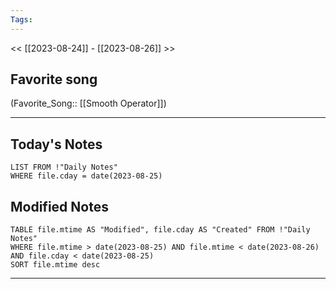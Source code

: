 ```yaml
---
Tags:
---
```

<< [[2023-08-24]] - [[2023-08-26]] >>
## Favorite song
(Favorite_Song:: [[Smooth Operator]])

___
## Today's Notes
```dataview
LIST FROM !"Daily Notes"
WHERE file.cday = date(2023-08-25)
```
## Modified Notes
```dataview
TABLE file.mtime AS "Modified", file.cday AS "Created" FROM !"Daily Notes" 
WHERE file.mtime > date(2023-08-25) AND file.mtime < date(2023-08-26) AND file.cday < date(2023-08-25)
SORT file.mtime desc
```
___
